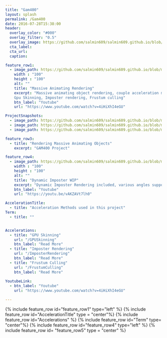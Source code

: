 ```yaml
---
title: "Gam400"
layout: splash
permalink: /Gam400
date: 2016-07-28T15:38:00
header:
  overlay_color: "#000"
  overlay_filter: "0.5"
  overlay_image: https://github.com/salmin609/salmin609.github.io/blob/master/images/Gam400_DisplayImg.png?raw=true
  cta_label:
  cta_url:
  caption:

feature_row1:
  - image_path: https://github.com/salmin609/salmin609.github.io/blob/master/images/Gam400_DisplayImg.png?raw=true
    width : "100"
    height : "100"
    alt: ""
    title: "Massive Animating Rendering"
    excerpt: "Massive animating object rendering, couple acceleration methods used in this project.
    Gpu Skinning, Imposter rendering, Frustum culling"
    btn_label: "Youtube"
    url: "https://www.youtube.com/watch?v=4iHiXhI4eGU"

ProjectSnapshots:
  - image_path: https://github.com/salmin609/salmin609.github.io/blob/master/images/400_1.png?raw=true
  - image_path: https://github.com/salmin609/salmin609.github.io/blob/master/images/400_2.png?raw=true
  - image_path: https://github.com/salmin609/salmin609.github.io/blob/master/images/400_3.png?raw=true

feature_row3:
  - title: "Rendering Massive Animating Objects"
    excerpt: "GAM400 Project"

feature_row4:
  - image_path: https://github.com/salmin609/salmin609.github.io/blob/master/images/Dynamic-Imposter%20WIP.png?raw=true
    width : "100"
    height : "100"
    alt: ""
    title: "Dynamic Imposter WIP"
    excerpt: "Dynamic Imposter Rendering included, various angles supported now."
    btn_label: "Youtube"
    url: "https://youtu.be/vAKZAVt7lh0"

AccelerationTitle:
  - title: "Acceleration Methods used in this project"
Term:
  - title: ""


Accelerations:
  - title: "GPU Skinning"
    url: "/GPUSkinning"
    btn_label: "Read More"
  - title: "Imposter Rendering"
    url: "/ImposterRendering"
    btn_label: "Read More"
  - title: "Frustum Culling"
    url: "/FrustumCulling"
    btn_label: "Read More"
  
YoutubeLink:
  - btn_label: "Youtube"
    url: "https://www.youtube.com/watch?v=4iHiXhI4eGU"

---
```


{% include feature_row id="feature_row1" type="left" %}
{% include feature_row id="AccelerationTitle" type = "center"%}
{% include feature_row id="Accelerations" %}
{% include feature_row id="Term" type= "center"%}
{% include feature_row id="feature_row4" type="left" %}
{% include feature_row id= "feature_row5" type = "center" %}
